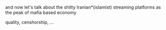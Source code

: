 and now let's talk about the shitty Iranian\*(islamist) streaming platforms as the peak of mafia based economy

quality, censhorship, ...